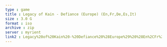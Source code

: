 ```yaml
---
type : game
title : Legacy of Kain - Defiance (Europe) (En,Fr,De,Es,It)
size : 3.0 G
format : iso
archive : zip
server : myrient
link2 : Legacy%20of%20Kain%20-%20Defiance%20%28Europe%29%20%28En%2CFr%2CDe%2CEs%2CIt%29
---
```

